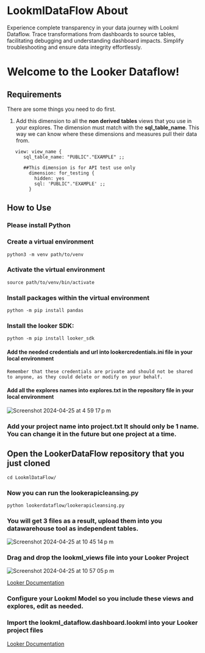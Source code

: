 # LookmlDataFlow About
Experience complete transparency in your data journey with Lookml Dataflow. Trace transformations from dashboards to source tables, facilitating debugging and understanding dashboard impacts. Simplify troubleshooting and ensure data integrity effortlessly.

# Welcome to the Looker Dataflow!

## Requirements 

There are some things you need to do first. 

1. Add this dimension to all the **non derived tables** views that you use in your explores. The dimension must match with the **sql_table_name**. This way we can know
   where these dimensions and measures pull their data from.
```
   view: view_name {
      sql_table_name: "PUBLIC"."EXAMPLE" ;;

      ##This dimension is for API test use only
        dimension: for_testing {
          hidden: yes
          sql: 'PUBLIC"."EXAMPLE' ;;
        }
```

## How to Use

### Please install Python

### Create a virtual environment
```
python3 -m venv path/to/venv
```

### Activate the virtual environment
```
source path/to/venv/bin/activate
```
### Install packages within the virtual environment
```
python -m pip install pandas
```
### Install the looker SDK:
```
python -m pip install looker_sdk
```
#### Add the needed credentials and url into lookercredentials.ini file in your local environment
```
Remember that these credentials are private and should not be shared to anyone, as they could delete or modify on your behalf.
```
#### Add all the explores names into explores.txt in the repository file in your local environment
![Screenshot 2024-04-25 at 4 59 17 p m](https://github.com/TheDiegoFrade/LookmlDataFlow/assets/40186865/b44d4833-9b96-499c-9ed0-9f284dc7b940)

### Add your project name into project.txt It should only be 1 name. You can change it in the future but one project at a time.

## Open the LookerDataFlow repository that you just cloned
```
cd LookmlDataFlow/
```

### Now you can run the lookerapicleansing.py
```
python lookerdataflow/lookerapicleansing.py
```
### You will get 3 files as a result, upload them into you datawarehouse tool as independent tables. 
![Screenshot 2024-04-25 at 10 45 14 p m](https://github.com/TheDiegoFrade/LookmlDataFlow/assets/40186865/f248ca50-57ef-403a-a2fe-14ec84cc69a3)



### Drag and drop the lookml_views file into your Looker Project
![Screenshot 2024-04-25 at 10 57 05 p m](https://github.com/TheDiegoFrade/LookmlDataFlow/assets/40186865/47af9bfc-914f-439e-ba6f-3ec4b91ee3b9)


[Looker Documentation](https://cloud.google.com/looker/docs/creating-project-files#uploading_files)



### Configure your Lookml Model so you include these views and explores, edit as needed.

### Import the **lookml_dataflow.dashboard.lookml** into your Looker project files

[Looker Documentation](https://cloud.google.com/looker/docs/building-lookml-dashboards#lookml_dashboards_folder)
